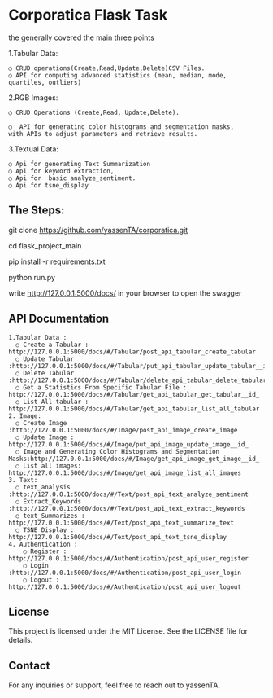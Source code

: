 # Corporatica Flask Task
the generally covered the main three points

1.Tabular Data:

    ○ CRUD operations(Create,Read,Update,Delete)CSV Files.
    ○ API for computing advanced statistics (mean, median, mode,
    quartiles, outliers)

2.RGB Images:

    ○ CRUD Operations (Create,Read, Update,Delete).

    ○  API for generating color histograms and segmentation masks,
    with APIs to adjust parameters and retrieve results.



3.Textual Data:

    ○ Api for generating Text Summarization
    ○ Api for keyword extraction, 
    ○ Api for  basic analyze_sentiment.
    ○ Api for tsne_display





## The Steps:

git clone https://github.com/yassenTA/corporatica.git

cd flask_project_main

pip install -r requirements.txt

python run.py 

write http://127.0.0.1:5000/docs/ in your browser to open the swagger 

## API Documentation
    1.Tabular Data :
      ○ Create a Tabular : http://127.0.0.1:5000/docs/#/Tabular/post_api_tabular_create_tabular
      ○ Update Tabular :http://127.0.0.1:5000/docs/#/Tabular/put_api_tabular_update_tabular__id_
      ○ Delete Tabular :http://127.0.0.1:5000/docs/#/Tabular/delete_api_tabular_delete_tabular__id_
      ○ Get a Statistics From Specific Tabular File : http://127.0.0.1:5000/docs/#/Tabular/get_api_tabular_get_tabular__id_
      ○ List All tabular : http://127.0.0.1:5000/docs/#/Tabular/get_api_tabular_list_all_tabular
    2. Image:
      ○ Create Image :http://127.0.0.1:5000/docs/#/Image/post_api_image_create_image
      ○ Update Image : http://127.0.0.1:5000/docs/#/Image/put_api_image_update_image__id_
      ○ Image and Generating Color Histograms and Segmentation Masks:http://127.0.0.1:5000/docs/#/Image/get_api_image_get_image__id_
      ○ List all images: http://127.0.0.1:5000/docs/#/Image/get_api_image_list_all_images
    3. Text:
      ○ text_analysis :http://127.0.0.1:5000/docs/#/Text/post_api_text_analyze_sentiment
      ○ Extract_Keywords :http://127.0.0.1:5000/docs/#/Text/post_api_text_extract_keywords
      ○ text_Summarizes : http://127.0.0.1:5000/docs/#/Text/post_api_text_summarize_text
      ○ TSNE Display : http://127.0.0.1:5000/docs/#/Text/post_api_text_tsne_display
    4. Authentication :
        ○ Register : http://127.0.0.1:5000/docs/#/Authentication/post_api_user_register
        ○ Login :http://127.0.0.1:5000/docs/#/Authentication/post_api_user_login
        ○ Logout : http://127.0.0.1:5000/docs/#/Authentication/post_api_user_logout 
## License
This project is licensed under the MIT License. See the LICENSE file for details.

## Contact
For any inquiries or support, feel free to reach out to yassenTA.
